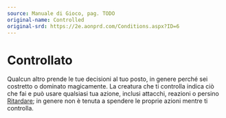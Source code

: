 ```yaml
---
source: Manuale di Gioco, pag. TODO
original-name: Controlled
original-srd: https://2e.aonprd.com/Conditions.aspx?ID=6
---
```


# Controllato

Qualcun altro prende le tue decisioni al tuo posto, in genere perché sei
costretto o dominato magicamente. La creatura che ti controlla indica ciò che
fai e può usare qualsiasi tua azione, inclusi attacchi, reazioni o persino
[Ritardare](/azioni/ritardare); in genere non è tenuta a spendere le proprie
azioni mentre ti controlla.

